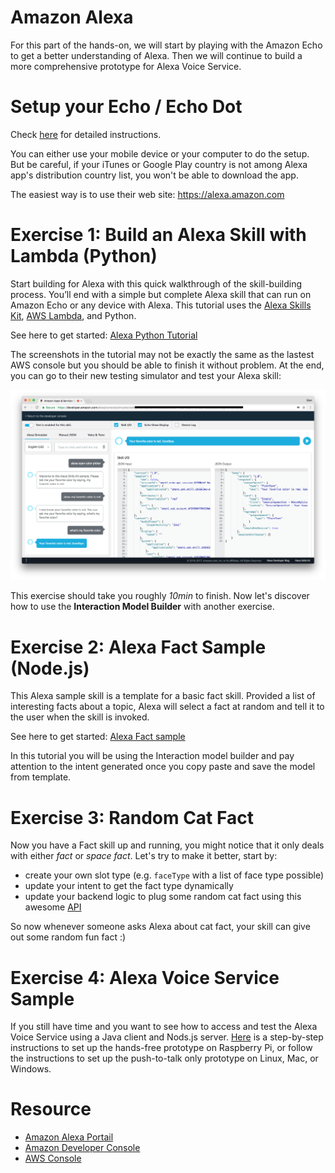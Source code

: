 Amazon Alexa
============

For this part of the hands-on, we will start by playing with the Amazon Echo to
get a better understanding of Alexa. Then we will continue to build a more comprehensive
prototype for Alexa Voice Service.

# Setup your Echo / Echo Dot

Check [here](https://www.amazon.com/gp/help/customer/display.html?nodeId=201994280)
for detailed instructions. 

You can either use your mobile device or your computer to do the setup. But be
careful, if your iTunes or Google Play country is not among Alexa app's distribution
country list, you won't be able to download the app.

The easiest way is to use their web site: https://alexa.amazon.com

# Exercise 1: Build an Alexa Skill with Lambda (Python)

Start building for Alexa with this quick walkthrough of the skill-building process. 
You’ll end with a simple but complete Alexa skill that can run on Amazon Echo or 
any device with Alexa. This tutorial uses the [Alexa Skills Kit](https://developer.amazon.com/alexa-skills-kit), 
[AWS Lambda](https://aws.amazon.com/lambda/), and Python.

See here to get started: [Alexa Python Tutorial](https://developer.amazon.com/alexa-skills-kit/alexa-skill-quick-start-tutorial)

The screenshots in the tutorial may not be exactly the same as the lastest AWS
console but you should be able to finish it without problem. At the end, you can
go to their new testing simulator and test your Alexa skill:

![alexa-testing-simulator](screenshots/alexa-testing-simulator.png)

This exercise should take you roughly *10min* to finish. Now let's discover how
to use the **Interaction Model Builder** with another exercise.

# Exercise 2: Alexa Fact Sample (Node.js)

This Alexa sample skill is a template for a basic fact skill. Provided a list of 
interesting facts about a topic, Alexa will select a fact at random and tell it 
to the user when the skill is invoked.

See here to get started: [Alexa Fact sample](https://github.com/alexa/skill-sample-nodejs-fact)

In this tutorial you will be using the Interaction model builder and pay attention
to the intent generated once you copy paste and save the model from template.

# Exercise 3: Random Cat Fact

Now you have a Fact skill up and running, you might notice that it only deals
with either *fact* or *space fact*. Let's try to make it better, start by:

- create your own slot type (e.g. `faceType` with a list of face type possible)
- update your intent to get the fact type dynamically
- update your backend logic to plug some random cat fact using this awesome
[API](https://catfact.ninja/)

So now whenever someone asks Alexa about cat fact, your skill can give out some
random fun fact :)

# Exercise 4: Alexa Voice Service Sample

If you still have time and you want to see how to access and test the Alexa Voice
Service using a Java client and Nods.js server. [Here](https://github.com/alexa/alexa-avs-sample-app)
is a step-by-step instructions to set up the hands-free prototype on Raspberry Pi, 
or follow the instructions to set up the push-to-talk only prototype on Linux, 
Mac, or Windows.

# Resource

- [Amazon Alexa Portail](https://developer.amazon.com/alexa)
- [Amazon Developer Console](https://developer.amazon.com/edw/home.html#/)
- [AWS Console](https://console.aws.amazon.com/)
